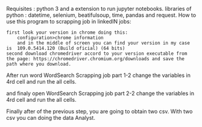 Requisites : python 3 and a extension to run jupyter notebooks.
libraries of python : datetime, selenium, beatifulsoup, time, pandas and request.
How to use this program to scrapping job in linkedIN jobs:

    first look your version in chrome doing this:
        configuration>chrome information 
        and in the middle of screen you can find your version in my case is  109.0.5414.120 (Build oficial) (64 bits)
    second download chromedriver accord to your version executable from the page: https://chromedriver.chromium.org/downloads and save the path where you download.



After run word WordSearch Scrapping job part 1-2
    change the variables in 4rd cell
    and run the all cells.

and finaly open WordSearch Scrapping job part 2-2
    change the variables in 4rd cell
        and run the all cells.

Finally after of the previous step, you are going to obtain two csv. With two csv you can doing the data Analyst.


